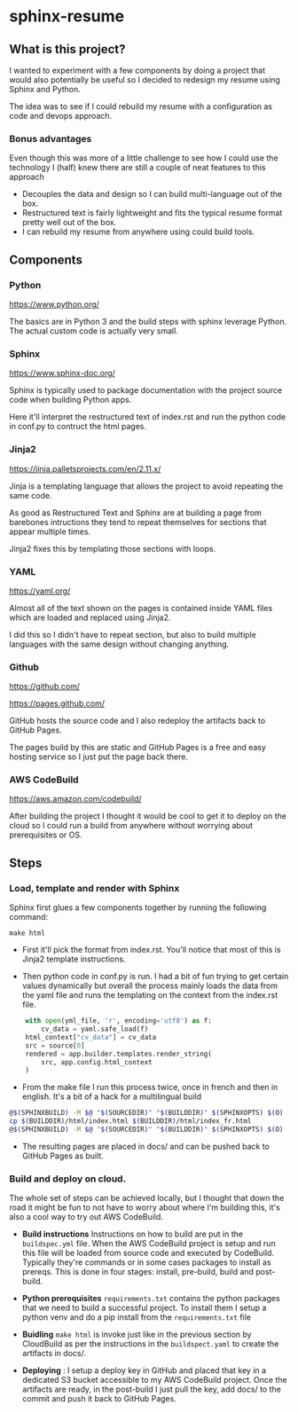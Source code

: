 # sphinx-resume

## What is this project? 

I wanted to experiment with a few components by doing a project that would also potentially be useful so I decided to redesign my resume using Sphinx and Python.

The idea was to see if I could rebuild my resume with a configuration as code and devops approach.
### Bonus advantages

Even though this was more of a little challenge to see how I could use the technology I (half) knew there are still a couple of neat features to this approach

- Decouples the data and design so I can build multi-language out of the box.
- Restructured text is fairly lightweight and fits the typical resume format pretty well out of the box.
- I can rebuild my resume from anywhere using could build tools.

## Components

### Python

https://www.python.org/

The basics are in Python 3 and the build steps with sphinx leverage Python. The actual custom code is actually very small.  

### Sphinx

https://www.sphinx-doc.org/

Sphinx is typically used to package documentation with the project source code when building Python apps.

Here it'll interpret the restructured text of index.rst and run the python code in conf.py to contruct the html pages.

### Jinja2 

https://jinja.palletsprojects.com/en/2.11.x/

Jinja is a templating language that allows the project to avoid repeating the same code. 

As good as Restructured Text and Sphinx are at building a page from barebones intructions they tend to repeat themselves
 for sections that appear multiple times.
 
 Jinja2 fixes this by templating those sections with loops.

### YAML

https://yaml.org/

Almost all of the text shown on the pages is contained inside YAML files which are loaded and replaced using Jinja2.

I did this so I didn't have to repeat section, but also to build multiple languages with the same design without
changing anything.

### Github

https://github.com/

https://pages.github.com/

GitHub hosts the source code and I also redeploy the artifacts back to GitHub Pages. 

The pages build by this are static and GitHub Pages is a free and easy hosting service so I
 just put the page back there.

### AWS CodeBuild

https://aws.amazon.com/codebuild/

After building the project I thought it would be cool to get it to deploy on the cloud so I could run a build from
 anywhere without worrying about prerequisites or OS.

## Steps

### Load, template and render with Sphinx

Sphinx first glues a few components together by running the following command:

`make html`

- First it'll pick the format from index.rst. You'll notice that most of this is Jinja2 template instructions.

- Then python code in conf.py is run. I had a bit of fun trying to get certain values dynamically but overall
the process mainly loads the data from the yaml file and runs the templating on the context from the index.rst file.


``` python
    with open(yml_file, 'r', encoding='utf8') as f:
        cv_data = yaml.safe_load(f)
    html_context["cv_data"] = cv_data
    src = source[0]
    rendered = app.builder.templates.render_string(
        src, app.config.html_context
    )
```

- From the make file I run this process twice, once in french and then in english. It's a bit of a hack for a 
multilingual build

```bash
@$(SPHINXBUILD) -M $@ "$(SOURCEDIR)" "$(BUILDDIR)" $(SPHINXOPTS) $(O) -E -D language=fr
cp $(BUILDDIR)/html/index.html $(BUILDDIR)/html/index_fr.html
@$(SPHINXBUILD) -M $@ "$(SOURCEDIR)" "$(BUILDDIR)" $(SPHINXOPTS) $(O) -E -D language=en
```

- The resulting pages are placed in docs/ and can be pushed back to GitHub Pages as built.

### Build and deploy on cloud.

The whole set of steps can be achieved locally, but I thought that down the road it might be fun to not have to worry
about where I'm building this, it's also a cool way to try out AWS CodeBuild.

- **Build instructions** Instructions on how to build are put in the `buildspec.yml` file.
When the AWS CodeBuild project is setup and run this file will be loaded from source code and executed by CodeBuild.
Typically they're commands or in some cases packages to install as prereqs. 
This is done in four stages: install, pre-build, build and post-build.

- **Python prerequisites** `requirements.txt` contains the python packages that we need to build a successful project.
To install them I setup a python venv and do a pip install from the `requirements.txt` file

- **Buidling** `make html` is invoke just like in the previous section by CloudBuild 
as per the instructions in the `buildspect.yaml` to create the artifacts in docs/.

- **Deploying** : I setup a deploy key in GitHub and placed that key in a dedicated S3 bucket accessible to my AWS CodeBuild project.
Once the artifacts are ready, in the post-build I just pull the key, add docs/ to the 
commit and push it back to GitHub Pages.

